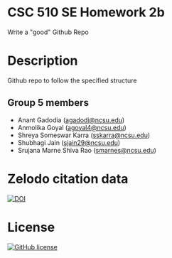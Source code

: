 # CSC 510 SE Homework 2b 
Write a "good" Github Repo

# Description
Github repo to follow the specified structure

## Group 5 members
- Anant Gadodia (agadodi@ncsu.edu)
- Anmolika Goyal (agoyal4@ncsu.edu)
- Shreya Someswar Karra (sskarra@ncsu.edu)
- Shubhagi Jain (sjain29@ncsu.edu)
- Srujana Marne Shiva Rao (smarnes@ncsu.edu)

# Zelodo citation data
[![DOI](https://zenodo.org/badge/DOI/10.5281/zenodo.5366712.svg)](https://doi.org/10.5281/zenodo.5366712)
# License
[![GitHub license](https://img.shields.io/github/license/AnmolikaGoyal/CSC510_HW2b)](https://github.com/AnmolikaGoyal/CSC510_HW2b/blob/main/LICENSE)

